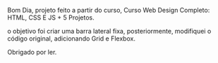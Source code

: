 Bom Dia, projeto feito a partir do curso, Curso Web Design Completo: HTML, CSS E JS + 5 Projetos.

o objetivo foi criar uma barra lateral fixa, posteriormente, modifiquei o código original, adicionando Grid e Flexbox.

Obrigado por ler.